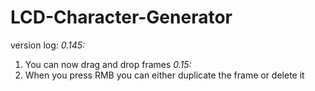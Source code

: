LCD-Character-Generator
==============================
version log:
_0.145:_
1. You can now drag and drop frames
_0.15:_
1. When you press RMB you can either duplicate the frame or delete it
